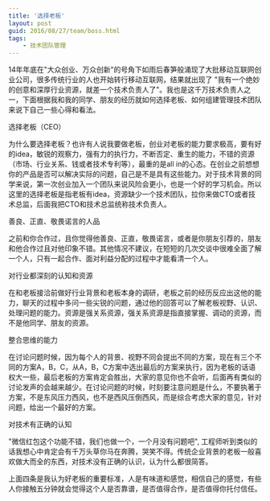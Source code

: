 ```yaml
---
title: '选择老板'
layout: post
guid: 2016/08/27/team/boss.html
tags:
	- 技术团队管理
---
```


14年年底在"大众创业、万众创新"的号角下如雨后春笋般涌现了大批移动互联网创业公司，很多传统行业的人也开始转行移动互联网，结果就出现了 "我有一个绝妙的创意和深厚行业资源，就差一个技术负责人了"。我也是这千万技术负责人之一，下面根据我和我的同学、朋友的经历就如何选择老板、如何组建管理技术团队来说下自己一些心得和看法。

选择老板（CEO）

为什么要选择老板？也许有人说我要做老板，创业对老板的能力要求极高，要有好的idea，敏锐的观察力，强有力的执行力，不断否定、重生的能力，不错的资源（市场、行业关系、钱或者技术专利等），最重的是all in的心态。在创业之前想想你的产品是否可以解决实际的问题，自己是不是具有这些能力。对于技术背景的同学来说，第一次创业加入一个团队来说风险会更小，也是一个好的学习机会。所以这里的选择老板是指老板有idea，资源缺少一个技术团队，拉你来做CTO或者技术总监，后面我把CTO和技术总监统称技术负责人。

善良、正直、敬畏诺言的人品

之前和你合作过，且你觉得他善良、正直，敬畏诺言，或者是你朋友引荐的，朋友和他合作过且对他印象不错。其他情况不建议，在短短的几次交谈中很难全面了解一个人，只有一起合作、面对利益分配的过程中才能看清一个人。


对行业都深刻的认知和资源

在和老板接洽前做好行业背景和老板本身的调研，老板之前的经历反应出这他的能力，聊天的过程中多问一些尖锐的问题，通过他的回答可以了解老板视野、认识、处理问题的能力。资源是强关系资源，强关系资源是指直接掌握、调动的资源，而不是他同学、朋友的资源。

整合思维的能力

在讨论问题时候，因为每个人的背景、视野不同会提出不同的方案，现在有三个不同的方案A，B，C，从A，B，C方案中选出最后的方案来执行，因为老板的话语权大一些，最后老板的方案肯定会胜出，大家的意见你也不会听，后面再有类似的讨论发声的会越来越少。在讨论问题的时候，时刻要注意问题是什么，不要执著于方案，不是东风压力西风，也不是西风压倒西风，而是综合考虑大家的意见，针对问题，给出一个最好的方案。


对技术有正确的认知

"微信红包这个功能不错，我们也做一个，一个月没有问题吧", 工程师听到类似的话我想心中肯定会有千万头草你马在奔腾，哭笑不得。传统企业背景的老板一般喜欢做大而全的东西，对技术没有正确的认识，认为什么都很简答。



上面四条是我认为好老板的重要标准，人是有味道和感觉，相信自己的感觉，有些人你接触五分钟就会觉得这个人是否靠谱，是否值得合作，是否值得你托付信任。


